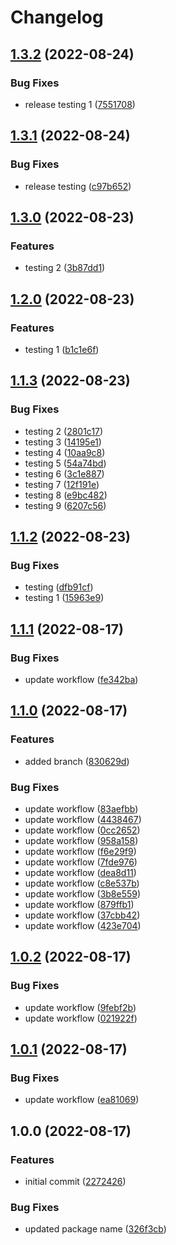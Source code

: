 # Changelog

## [1.3.2](https://github.com/youngcm2/action-testing/compare/1.3.1...1.3.2) (2022-08-24)


### Bug Fixes

* release testing 1 ([7551708](https://github.com/youngcm2/action-testing/commit/75517088ac0499c2500773cb5e69259c71132f91))

## [1.3.1](https://github.com/youngcm2/action-testing/compare/1.3.0...1.3.1) (2022-08-24)


### Bug Fixes

* release testing ([c97b652](https://github.com/youngcm2/action-testing/commit/c97b652904b95bf2af110deff90e10bd7fcfce65))

## [1.3.0](https://github.com/youngcm2/action-testing/compare/v1.2.0...1.3.0) (2022-08-23)


### Features

* testing 2 ([3b87dd1](https://github.com/youngcm2/action-testing/commit/3b87dd1f8373d4270720f190d4f7b4588327fb29))

## [1.2.0](https://github.com/youngcm2/action-testing/compare/v1.1.3...v1.2.0) (2022-08-23)


### Features

* testing 1 ([b1c1e6f](https://github.com/youngcm2/action-testing/commit/b1c1e6fc4552a2427596142ee9b6bc9aabf1270b))

## [1.1.3](https://github.com/youngcm2/action-testing/compare/v1.1.2...v1.1.3) (2022-08-23)


### Bug Fixes

* testing 2 ([2801c17](https://github.com/youngcm2/action-testing/commit/2801c1745f8dcd90f917ba78f77aee6c34ac5186))
* testing 3 ([14195e1](https://github.com/youngcm2/action-testing/commit/14195e143fccea003a3f9e0081daa92e0a558482))
* testing 4 ([10aa9c8](https://github.com/youngcm2/action-testing/commit/10aa9c8133878757e481997a2b1ab563c347a57f))
* testing 5 ([54a74bd](https://github.com/youngcm2/action-testing/commit/54a74bdf4ffc964fc9fbcf90e5d4017764e28fe6))
* testing 6 ([3c1e887](https://github.com/youngcm2/action-testing/commit/3c1e887ef212946a22a2c5eed3d4d5fe529e2ab5))
* testing 7 ([12f191e](https://github.com/youngcm2/action-testing/commit/12f191e82767174c812a69c8e3a87d92a360ef65))
* testing 8 ([e9bc482](https://github.com/youngcm2/action-testing/commit/e9bc482131c80242987ad04108bd05983185de1d))
* testing 9 ([6207c56](https://github.com/youngcm2/action-testing/commit/6207c56c2e8e81a5e23591435e985658b9c72bfe))

## [1.1.2](https://github.com/youngcm2/action-testing/compare/v1.1.1...v1.1.2) (2022-08-23)


### Bug Fixes

* testing ([dfb91cf](https://github.com/youngcm2/action-testing/commit/dfb91cf5d10c279976b206b7c676fab3da5cc24b))
* testing 1 ([15963e9](https://github.com/youngcm2/action-testing/commit/15963e901da7d843d396811b2fd993781e1783ae))

## [1.1.1](https://github.com/youngcm2/action-testing/compare/v1.1.0...v1.1.1) (2022-08-17)


### Bug Fixes

* update workflow ([fe342ba](https://github.com/youngcm2/action-testing/commit/fe342ba16829b273956960db4dd81a8e13f92f13))

## [1.1.0](https://github.com/youngcm2/action-testing/compare/v1.0.2...v1.1.0) (2022-08-17)


### Features

* added branch ([830629d](https://github.com/youngcm2/action-testing/commit/830629d56edd0b896ea5a3d1f530f64c1f50fdbb))


### Bug Fixes

* update workflow ([83aefbb](https://github.com/youngcm2/action-testing/commit/83aefbbcc0b988e224518fae568f7535e4a90c90))
* update workflow ([4438467](https://github.com/youngcm2/action-testing/commit/4438467a448c1c2c57139513a2a3094a4d96b916))
* update workflow ([0cc2652](https://github.com/youngcm2/action-testing/commit/0cc2652af2fb735897ea5415f92be0bd7f59354d))
* update workflow ([958a158](https://github.com/youngcm2/action-testing/commit/958a1588badc3afc391e32ba8c967fb9d3bff18e))
* update workflow ([f6e29f9](https://github.com/youngcm2/action-testing/commit/f6e29f90a52c2d508af9a2ab37e93acf64d62850))
* update workflow ([7fde976](https://github.com/youngcm2/action-testing/commit/7fde97699ac4e77261b4d500aaed43668e9e12af))
* update workflow ([dea8d11](https://github.com/youngcm2/action-testing/commit/dea8d1115368f71a701f2e805341057e8e5f5914))
* update workflow ([c8e537b](https://github.com/youngcm2/action-testing/commit/c8e537b43bdaf6be55f9a33c5d3c8a017a337bd1))
* update workflow ([3b8e559](https://github.com/youngcm2/action-testing/commit/3b8e559692d9d4479867b4cd76bd80684029fd18))
* update workflow ([879ffb1](https://github.com/youngcm2/action-testing/commit/879ffb1dc2352d2c814d32f6bad029a2490454d7))
* update workflow ([37cbb42](https://github.com/youngcm2/action-testing/commit/37cbb42252bd7217d506c814b8d4c52efde3e055))
* update workflow ([423e704](https://github.com/youngcm2/action-testing/commit/423e7048f81d974582649c0fe15b5c0754587840))

## [1.0.2](https://github.com/youngcm2/action-testing/compare/v1.0.1...v1.0.2) (2022-08-17)


### Bug Fixes

* update workflow ([9febf2b](https://github.com/youngcm2/action-testing/commit/9febf2b0e9fd73f1c7549c7dd44fa9e4635d9515))
* update workflow ([021922f](https://github.com/youngcm2/action-testing/commit/021922f0097b86c69e8f77493629381837b25ba3))

## [1.0.1](https://github.com/youngcm2/action-testing/compare/v1.0.0...v1.0.1) (2022-08-17)


### Bug Fixes

* update workflow ([ea81069](https://github.com/youngcm2/action-testing/commit/ea8106974ec6367823689450936beba988ebcedb))

## 1.0.0 (2022-08-17)


### Features

* initial commit ([2272426](https://github.com/youngcm2/action-testing/commit/2272426d9fcb2cf9bc2232fcb508a4fd8d6d5652))


### Bug Fixes

* updated package name ([326f3cb](https://github.com/youngcm2/action-testing/commit/326f3cb1558e563b79c1d2446c6e8d3c29d6685f))
